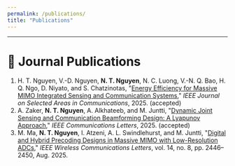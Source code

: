 ```yaml
---
permalink: /publications/
title: "Publications"
---
```


---




# 📄 Journal Publications

<ol>

<li>
  H. T. Nguyen, V.-D. Nguyen, <strong>N. T. Nguyen</strong>, N. C. Luong, V.-N. Q. Bao, H. Q. Ngo, D. Niyato, and S. Chatzinotas,  
  "<a href="https://www.arxiv.org/pdf/2509.10290" target="_blank">Energy Efficiency for Massive MIMO Integrated Sensing and Communication Systems</a>,"  
  <span><em>IEEE Journal on Selected Areas in Communications</em></span>, 2025. (accepted)
</li>

<li>
A. Zaker, <strong>N. T. Nguyen</strong>, A. Alkhateeb, and M. Juntti,  
"<a href="https://arxiv.org/pdf/2503.14054" target="_blank">Dynamic Joint Sensing and Communication Beamforming Design: A Lyapunov Approach</a>,"  
<span style=""><em>IEEE Communications Letters</em></span>, 2025. (accepted)
</li>

<li>
M. Ma, <strong>N. T. Nguyen</strong>, I. Atzeni, A. L. Swindlehurst, and M. Juntti,  
"<a href="https://ieeexplore.ieee.org/stamp/stamp.jsp?arnumber=11008697" target="_blank">Digital and Hybrid Precoding Designs in Massive MIMO with Low-Resolution ADCs</a>,"  
<span style=""><em>IEEE Wireless Communications Letters</em></span>, vol. 14, no. 8, pp. 2446–2450, Aug. 2025.
</li>

</ol>
<style>
  .bibtex-btn{font:inherit;padding:6px 12px;border:1px solid #d0d0d0;border-radius:10px;background:#fff;cursor:pointer;margin-top:6px}
  .bibtex-btn:hover{background:#f6f6f6}
  .bibtex-box{position:relative;margin-top:8px;padding:10px;background:#ffeef3;border:1px solid #ffd6e1;border-radius:12px}
  .bibtex-copy{position:absolute;right:10px;top:8px;padding:4px 10px;border:1px solid #d0d0d0;border-radius:8px;background:#fff;cursor:pointer}
</style>

<script>
(function(){
  function clean(s){return (s||"").replace(/\s+/g," ").trim();}
  function firstLink(el){const a=el.querySelector("a[href]");return a?a.href:null;}

  // KEEP NAME the same, but prefer the anchor text for the title
  function quotedTitle(li){
    const a=li.querySelector("a[href]");
    if(a) return clean(a.textContent);
    const m=li.textContent.match(/"([^"]{3,})"/);
    return m?m[1].trim():"Untitled";
  }

  // ONLY change internals; keep the same signature (li, titleFromCaller)
  function fallbackBib(li,_title){
    const txt=clean(li.textContent);

    // Title: robustly take from anchor text
    const aEl = li.querySelector("a[href]");
    const title = aEl ? clean(aEl.textContent) : quotedTitle(li);

    // Authors: text BEFORE the first anchor (DOM-safe)
    let authors;
    if(aEl){
      const range=document.createRange();
      range.setStart(li,0);
      range.setEnd(aEl,0);
      authors=clean(range.toString()).replace(/^[\s,:"“”]+|[\s,:"“”]+$/g,"");
    }else{
      // fallback: best effort up to the quoted title
      const parts = txt.split(' "'+title+'"');
      authors = clean((parts[0]||txt).replace(/^[\s,:"“”]+|[\s,:"“”]+$/g,""));
    }

    // Venue & Year
    const em=li.querySelector("em");
    const venue=em?clean(em.textContent):"";
    const years=txt.match(/\b(?:19|20)\d{2}\b/g);
    const year=years?years[years.length-1]:"";

    // Entry type & key
    const isJournal=/Transactions|Journal|Selected Areas in Communications|Letters|JSAC|Wireless Communications Letters|Communications Letters/i.test(venue);
    const firstSurname=(authors.split(",")[0]||"key").split(" ").pop().replace(/[^A-Za-z]/g,"")||"key";
    const key=`${firstSurname}${year||""}Auto`;

    // Pretty-print, one field per line, NO url
    let lines=[];
    if(isJournal){
      lines.push(`@article{${key},`);
      lines.push(`  author  = {${authors}},`);
      lines.push(`  title   = {${title}},`);
      lines.push(`  journal = {${venue}},`);
      if(year) lines.push(`  year    = {${year}},`);
    }else{
      lines.push(`@inproceedings{${key},`);
      lines.push(`  author    = {${authors}},`);
      lines.push(`  title     = {${title}},`);
      lines.push(`  booktitle = {${venue||"Conference"}},`);
      if(year) lines.push(`  year      = {${year}},`);
    }
    // remove trailing comma on the last field
    lines[lines.length-1]=lines[lines.length-1].replace(/,$/,"");
    lines.push("}");
    return lines.join("\n");
  }

  function buildPanel(bib){
    const box=document.createElement("div");box.className="bibtex-box";
    const copy=document.createElement("button");copy.className="bibtex-copy";copy.textContent="Copy";
    copy.onclick=()=>{navigator.clipboard.writeText(bib).then(()=>{copy.textContent="Copied!";setTimeout(()=>copy.textContent="Copy",1200);});};
    const pre=document.createElement("pre");pre.textContent=bib;
    box.appendChild(copy);box.appendChild(pre);return box;
  }

  // *** YOUR ORIGINAL addButtons — UNCHANGED ***
  function addButtons(){
    document.querySelectorAll("li").forEach(li=>{
      if(li.querySelector(".bibtex-btn"))return;
      if(!/(19|20)\d{2}/.test(li.textContent))return;
      const btn=document.createElement("button");btn.className="bibtex-btn";btn.textContent="BibTex";
      btn.onclick=()=>{document.querySelectorAll(".bibtex-box").forEach(b=>b.remove());const bib=fallbackBib(li,quotedTitle(li));btn.insertAdjacentElement("afterend",buildPanel(bib));};
      li.appendChild(document.createElement("br"));li.appendChild(btn);
    });
  }
  if(document.readyState==="loading"){document.addEventListener("DOMContentLoaded",addButtons);}else{addButtons();}
})();
</script>
